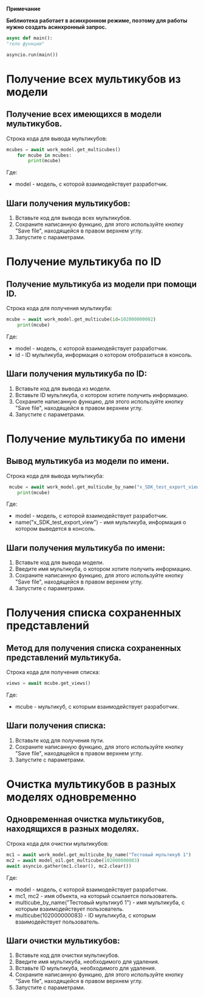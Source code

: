 **Примечание**

**Библиотека работает в асинхронном режиме, поэтому для работы нужно создать асинхронный запрос.**

```py
async def main(): 
"тело функции" 

asyncio.run(main())
```

# Получение всех мультикубов из модели
## Получение всех имеющихся в модели мультикубов. 

Строка кода для вывода мультикубов:

```py
mcubes = await work_model.get_multicubes()
    for mcube in mcubes:
        print(mcube)
```

Где:

* model - модель, с которой взаимодействует разработчик.

## Шаги получения мультикубов:
1. Вставьте код для вывода всех мультикубов.
2. Сохраните написанную функцию, для этого используйте кнопку "Save file", находящейся в правом верхнем  углу.
3. Запустите с параметрами.

# Получение мультикуба по ID
## Получение мультикуба из модели при помощи ID.

Строка кода для получения мультикуба:

```py
mcube = await work_model.get_multicube(id=102000000002)
    print(mcube)
```
Где:

* model - модель, с которой взаимодействует разработчик.
* id - ID мультикуба, информация о котором отобразиться в консоль.

## Шаги получения мультикуба по ID:

1. Вставьте код для вывода из модели.
2. Вставьте ID мультикуба, о котором хотите получить информацию.
3. Сохраните написанную функцию, для этого используйте кнопку "Save file", находящейся в правом верхнем  углу.
4. Запустите с параметрами.

# Получение мультикуба по имени
## Вывод мультикуба из модели по имени.

Строка кода для вывода мультикуба:

```py
 mcube = await work_model.get_multicube_by_name("x_SDK_test_export_view")
    print(mcube)
```

Где:

* model - модель, с которой взаимодействует разработчик.
* name("x_SDK_test_export_view") - имя мультикуба, информация о котором выведется в консоль.

## Шаги получения мультикуба по имени:

1. Вставьте код для вывода модели.
2. Введите имя мультикуба, о котором хотите получить информацию.
3. Сохраните написанную функцию, для этого используйте кнопку "Save file", находящейся в правом верхнем  углу.
4. Запустите с параметрами.

# Получения списка сохраненных представлений
## Метод для получения списка сохраненных представлений мультикуба.

Строка кода для получения списка:

```py
views = await mcube.get_views()
```
Где:

* mcube - мультикуб, с которым взаимодействует разработчик.

## Шаги получения списка:
1. Вставьте код для получения пути.
2. Сохраните написанную функцию, для этого используйте кнопку "Save file", находящейся в правом верхнем  углу.
3. Запустите с параметрами.

# Очистка мультикубов в разных моделях одновременно
## Одновременная очистка мультикубов, находящихся в разных моделях. 

Строка кода для очистки мультикубов:

```py
mc1 = await work_model.get_multicube_by_name("Тестовый мультикуб 1")
mc2 = await model_oil.get_multicube(102000000083)
await asyncio.gather(mc1.clear(), mc2.clear())
```
Где:

* model - модель, с которой взаимодействует разработчик.
* mc1, mc2 - имя объекта, на который ссылается пользователь.
* multicube_by_name("Тестовый мультикуб 1") - имя мультикуба, с которым взаимодействует пользователь.
* multicube(102000000083) - ID мультикуба, с которым взаимодействует пользователь.

## Шаги очистки мультикубов:

1. Вставьте код для очистки мультикубов.
2. Введите имя мультикуба, необходимого для удаления.
3. Вставьте ID мультикуба, необходимого для удаления.
4. Сохраните написанную функцию, для этого используйте кнопку "Save file", находящейся в правом верхнем  углу.
5. Запустите с параметрами.
